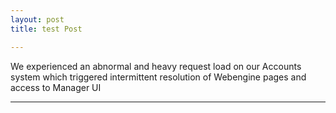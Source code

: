 ```yaml
---
layout: post
title: test Post

---
```

We experienced an abnormal and heavy request load on our Accounts system which triggered intermittent resolution of Webengine pages and access to Manager UI 

***
